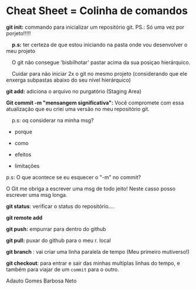 # Cheat Sheet = Colinha de comandos

**git init:** commando para inicializar um repositório git. PS.: Só uma vez por porjeto!!!!!

    __p.s:__ ter certeza de que estou iniciando na pasta onde vou desenvolver o meu projeto

    O git não consegue 'bisbilhotar' pastar acima da sua posiçao hierárquico.

    Cuidar para não iniciar 2x o git no mesmo projeto (considerando que ele enxerga subpastas abaixo do seu nível hierárquico)

**git add:** adiciona o arquivo no purgatório (Staging Area)

**Git commit -m "mensangem significativa":** Você compromete com essa atualização que eu criei uma versão no meu repositório git.

    p.s: oq considerar na minha msg?

- porque

- como

- efeitos

- limitações 

p.s: O que acontece se eu esquecer o "-m" no commit?

O Git me obriga a escrever uma msg de todo jeito! Neste casso posso escrever uma msg longa.

**git status**: verificar o status do repositório....

**git remote add <Nome> <ssh>**

**git push:** empurrar para dentro do github

**git pull:** puxar do github para o meu r. local

**git branch** : vai criar uma linha paralela de tempo (Meu primeiro mutiverso!)

**git checkout**: para entrar e sair das minhas multiplas linhas do tempo, e também para viajar de um `commit` para o outro.



Adauto Gomes Barbosa Neto
